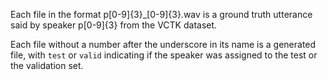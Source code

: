 Each file in the format p\[0-9\]{3}_\[0-9\]{3}.wav is a ground truth utterance said by speaker p\[0-9\]{3} from the VCTK dataset. 

Each file without a number after the underscore in its name is a generated file, with `test` or `valid` indicating if the speaker was assigned to the test or the validation set.
